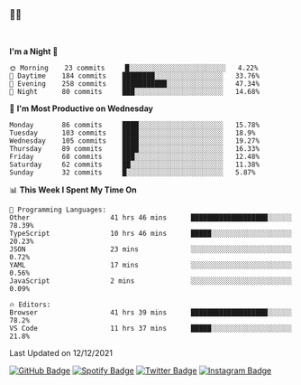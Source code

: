 ### 🤙🍺

<!-- <a href="https://github-readme-stats.vercel.app/api?username=hzak2xx&count_private=true&show_icons=true&theme=dracula">
  <img align="center" src="https://github-readme-stats.vercel.app/api?username=hzak2xx&count_private=true&show_icons=true&theme=dracula" />
</a>
</br> -->
</br>

<!--START_SECTION:waka-->
**I'm a Night 🦉** 

```text
🌞 Morning    23 commits     █░░░░░░░░░░░░░░░░░░░░░░░░   4.22% 
🌆 Daytime    184 commits    ████████░░░░░░░░░░░░░░░░░   33.76% 
🌃 Evening    258 commits    ███████████░░░░░░░░░░░░░░   47.34% 
🌙 Night      80 commits     ███░░░░░░░░░░░░░░░░░░░░░░   14.68%

```
📅 **I'm Most Productive on Wednesday** 

```text
Monday       86 commits     ████░░░░░░░░░░░░░░░░░░░░░   15.78% 
Tuesday      103 commits    ████░░░░░░░░░░░░░░░░░░░░░   18.9% 
Wednesday    105 commits    ████░░░░░░░░░░░░░░░░░░░░░   19.27% 
Thursday     89 commits     ████░░░░░░░░░░░░░░░░░░░░░   16.33% 
Friday       68 commits     ███░░░░░░░░░░░░░░░░░░░░░░   12.48% 
Saturday     62 commits     ██░░░░░░░░░░░░░░░░░░░░░░░   11.38% 
Sunday       32 commits     █░░░░░░░░░░░░░░░░░░░░░░░░   5.87%

```


📊 **This Week I Spent My Time On** 

```text
💬 Programming Languages: 
Other                    41 hrs 46 mins      ███████████████████░░░░░░   78.39% 
TypeScript               10 hrs 46 mins      █████░░░░░░░░░░░░░░░░░░░░   20.23% 
JSON                     23 mins             ░░░░░░░░░░░░░░░░░░░░░░░░░   0.72% 
YAML                     17 mins             ░░░░░░░░░░░░░░░░░░░░░░░░░   0.56% 
JavaScript               2 mins              ░░░░░░░░░░░░░░░░░░░░░░░░░   0.09%

🔥 Editors: 
Browser                  41 hrs 39 mins      ███████████████████░░░░░░   78.2% 
VS Code                  11 hrs 37 mins      █████░░░░░░░░░░░░░░░░░░░░   21.8%

```


 Last Updated on 12/12/2021
<!--END_SECTION:waka-->

[![GitHub Badge](https://img.shields.io/badge/GitHub-100000?style=for-the-badge&logo=github&logoColor=white)](https://github.com/hzak2xx)
[![Spotify Badge](https://img.shields.io/badge/Spotify-1ED760?&style=for-the-badge&logo=spotify&logoColor=white)](https://open.spotify.com/user/uf90s6sbbh75a1mt44clkhkvf)
[![Twitter Badge](https://img.shields.io/badge/Twitter-1DA1F2?style=for-the-badge&logo=twitter&logoColor=white)](https://twitter.com/hzak2xx)
[![Instagram Badge](https://img.shields.io/badge/Instagram-E4405F?style=for-the-badge&logo=instagram&logoColor=white)](https://www.instagram.com/hzak2xx/)
